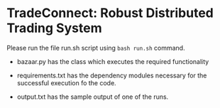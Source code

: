 # TradeConnect: Robust Distributed Trading System

Please run the file run.sh script using `bash run.sh` command.


- bazaar.py has the class which executes the required functionality

- requirements.txt has the dependency modules necessary for the successful execution fo the code.

- output.txt has the sample output of one of the runs.